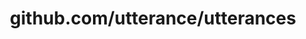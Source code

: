 ---
layout: post
title: github.com/utterance/utterances
categories: link
tags: [انگلیسی, برنامه‌نویسی]
---